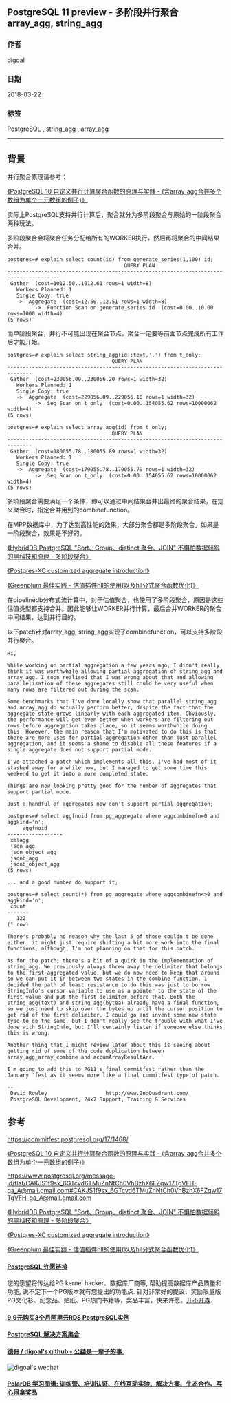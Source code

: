 ## PostgreSQL 11 preview - 多阶段并行聚合array_agg, string_agg  
            
### 作者            
digoal            
            
### 日期            
2018-03-22            
            
### 标签            
PostgreSQL , string_agg , array_agg    
            
----            
            
## 背景       
并行聚合原理请参考：  
  
[《PostgreSQL 10 自定义并行计算聚合函数的原理与实践 - (含array_agg合并多个数组为单个一元数组的例子)》](../201801/20180119_04.md)    
  
实际上PostgreSQL支持并行计算后，聚合就分为多阶段聚合与原始的一阶段聚合两种玩法。  
  
多阶段聚合会将聚合任务分配给所有的WORKER执行，然后再将聚合的中间结果合并。  
  
```  
postgres=# explain select count(id) from generate_series(1,100) id;  
                                      QUERY PLAN                                         
---------------------------------------------------------------------------------------  
 Gather  (cost=1012.50..1012.61 rows=1 width=8)  
   Workers Planned: 1  
   Single Copy: true  
   ->  Aggregate  (cost=12.50..12.51 rows=1 width=8)  
         ->  Function Scan on generate_series id  (cost=0.00..10.00 rows=1000 width=4)  
(5 rows)  
```  
  
而单阶段聚合，并行不可能出现在聚合节点，聚合一定要等前面节点完成所有工作后才能开始。  
  
```  
postgres=# explain select string_agg(id::text,',') from t_only;  
                                  QUERY PLAN                                    
------------------------------------------------------------------------------  
 Gather  (cost=230056.09..230056.20 rows=1 width=32)  
   Workers Planned: 1  
   Single Copy: true  
   ->  Aggregate  (cost=229056.09..229056.10 rows=1 width=32)  
         ->  Seq Scan on t_only  (cost=0.00..154055.62 rows=10000062 width=4)  
(5 rows)  
  
postgres=# explain select array_agg(id) from t_only;  
                                  QUERY PLAN                                    
------------------------------------------------------------------------------  
 Gather  (cost=180055.78..180055.89 rows=1 width=32)  
   Workers Planned: 1  
   Single Copy: true  
   ->  Aggregate  (cost=179055.78..179055.79 rows=1 width=32)  
         ->  Seq Scan on t_only  (cost=0.00..154055.62 rows=10000062 width=4)  
(5 rows)  
```  
  
多阶段聚合需要满足一个条件，即可以通过中间结果合并出最终的聚合结果，在定义聚合时，指定合并用到的combinefunction。  
  
在MPP数据库中，为了达到高性能的效果，大部分聚合都是多阶段聚合。如果是一阶段聚合，效果是不好的。  
  
[《HybridDB PostgreSQL "Sort、Group、distinct 聚合、JOIN" 不惧怕数据倾斜的黑科技和原理 - 多阶段聚合》](../201711/20171123_01.md)    
  
[《Postgres-XC customized aggregate introduction》](../201305/20130502_01.md)    
  
[《Greenplum 最佳实践 - 估值插件hll的使用(以及hll分式聚合函数优化)》](../201608/20160825_02.md)    
  
在pipelinedb分布式流计算中，对于估值聚合，也使用了多阶段聚合，原因是这些估值类型都支持合并。因此能够让WORKER并行计算，最后合并WORKER的聚合中间结果，达到并行目的。  
  
以下patch针对array_agg, string_agg实现了combinefunction，可以支持多阶段并行聚合。   
  
```  
Hi,  
  
While working on partial aggregation a few years ago, I didn't really  
think it was worthwhile allowing partial aggregation of string_agg and  
array_agg. I soon realised that I was wrong about that and allowing  
parallelisation of these aggregates still could be very useful when  
many rows are filtered out during the scan.  
  
Some benchmarks that I've done locally show that parallel string_agg  
and array_agg do actually perform better, despite the fact that the  
aggregate state grows linearly with each aggregated item. Obviously,  
the performance will get even better when workers are filtering out  
rows before aggregation takes place, so it seems worthwhile doing  
this. However, the main reason that I'm motivated to do this is that  
there are more uses for partial aggregation other than just parallel  
aggregation, and it seems a shame to disable all these features if a  
single aggregate does not support partial mode.  
  
I've attached a patch which implements all this. I've had most of it  
stashed away for a while now, but I managed to get some time this  
weekend to get it into a more completed state.  
  
Things are now looking pretty good for the number of aggregates that  
support partial mode.  
  
Just a handful of aggregates now don't support partial aggregation;  
  
postgres=# select aggfnoid from pg_aggregate where aggcombinefn=0 and  
aggkind='n';  
     aggfnoid  
------------------  
 xmlagg  
 json_agg  
 json_object_agg  
 jsonb_agg  
 jsonb_object_agg  
(5 rows)  
  
... and a good number do support it;  
  
postgres=# select count(*) from pg_aggregate where aggcombinefn<>0 and  
aggkind='n';  
 count  
-------  
   122  
(1 row)  
  
There's probably no reason why the last 5 of those couldn't be done  
either, it might just require shifting a bit more work into the final  
functions, although, I'm not planning on that for this patch.  
  
As for the patch; there's a bit of a quirk in the implementation of  
string_agg. We previously always threw away the delimiter that belongs  
to the first aggregated value, but we do now need to keep that around  
so we can put it in between two states in the combine function. I  
decided the path of least resistance to do this was just to borrow  
StringInfo's cursor variable to use as a pointer to the state of the  
first value and put the first delimiter before that. Both the  
string_agg(text) and string_agg(bytea) already have a final function,  
so we just need to skip over the bytes up until the cursor position to  
get rid of the first delimiter. I could go and invent some new state  
type to do the same, but I don't really see the trouble with what I've  
done with StringInfo, but I'll certainly listen if someone else thinks  
this is wrong.  
  
Another thing that I might review later about this is seeing about  
getting rid of some of the code duplication between  
array_agg_array_combine and accumArrayResultArr.  
  
I'm going to add this to PG11's final commitfest rather than the  
January 'fest as it seems more like a final commitfest type of patch.  
  
--   
 David Rowley                   http://www.2ndQuadrant.com/  
 PostgreSQL Development, 24x7 Support, Training & Services  
```  
      
      
## 参考      
https://commitfest.postgresql.org/17/1468/  
    
[《PostgreSQL 10 自定义并行计算聚合函数的原理与实践 - (含array_agg合并多个数组为单个一元数组的例子)》](../201801/20180119_04.md)    
  
https://www.postgresql.org/message-id/flat/CAKJS1f9sx_6GTcvd6TMuZnNtCh0VhBzhX6FZqw17TgVFH-ga_A@mail.gmail.com#CAKJS1f9sx_6GTcvd6TMuZnNtCh0VhBzhX6FZqw17TgVFH-ga_A@mail.gmail.com  
  
[《HybridDB PostgreSQL "Sort、Group、distinct 聚合、JOIN" 不惧怕数据倾斜的黑科技和原理 - 多阶段聚合》](../201711/20171123_01.md)    
  
[《Postgres-XC customized aggregate introduction》](../201305/20130502_01.md)    
  
[《Greenplum 最佳实践 - 估值插件hll的使用(以及hll分式聚合函数优化)》](../201608/20160825_02.md)    
  
  
  
  
  
  
  
  
  
  
  
  
  
  
  
  
  
  
  
  
  
  
  
  
  
  
  
  
  
  
  
  
  
  
  
  
  
  
  
  
  
  
  
  
  
  
  
  
  
  
  
  
  
  
  
  
  
  
  
  
  
  
  
  
  
  
  
  
  
  
  
  
  
#### [PostgreSQL 许愿链接](https://github.com/digoal/blog/issues/76 "269ac3d1c492e938c0191101c7238216")
您的愿望将传达给PG kernel hacker、数据库厂商等, 帮助提高数据库产品质量和功能, 说不定下一个PG版本就有您提出的功能点. 针对非常好的提议，奖励限量版PG文化衫、纪念品、贴纸、PG热门书籍等，奖品丰富，快来许愿。[开不开森](https://github.com/digoal/blog/issues/76 "269ac3d1c492e938c0191101c7238216").  
  
  
#### [9.9元购买3个月阿里云RDS PostgreSQL实例](https://www.aliyun.com/database/postgresqlactivity "57258f76c37864c6e6d23383d05714ea")
  
  
#### [PostgreSQL 解决方案集合](https://yq.aliyun.com/topic/118 "40cff096e9ed7122c512b35d8561d9c8")
  
  
#### [德哥 / digoal's github - 公益是一辈子的事.](https://github.com/digoal/blog/blob/master/README.md "22709685feb7cab07d30f30387f0a9ae")
  
  
![digoal's wechat](../pic/digoal_weixin.jpg "f7ad92eeba24523fd47a6e1a0e691b59")
  
  
#### [PolarDB 学习图谱: 训练营、培训认证、在线互动实验、解决方案、生态合作、写心得拿奖品](https://www.aliyun.com/database/openpolardb/activity "8642f60e04ed0c814bf9cb9677976bd4")
  

